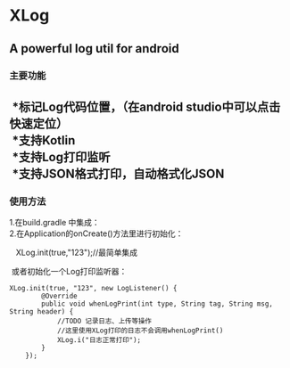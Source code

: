 # XLog
A powerful log util for android
---------------
### 主要功能<br>
  *标记Log代码位置，（在android studio中可以点击快速定位）<br>
  *支持Kotlin<br>
  *支持Log打印监听<br>
  *支持JSON格式打印，自动格式化JSON<br>
---------------
### 使用方法<br>
1.在build.gradle 中集成：<br>
2.在Application的onCreate()方法里进行初始化：<br>


    XLog.init(true,"123");//最简单集成
    
  或者初始化一个Log打印监听器：<br>
    
    XLog.init(true, "123", new LogListener() {
            @Override
            public void whenLogPrint(int type, String tag, String msg, String header) {
                //TODO 记录日志、上传等操作
                //这里使用XLog打印的日志不会调用whenLogPrint()
                XLog.i("日志正常打印");
            }
        });
